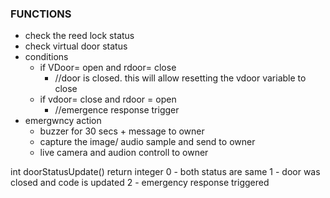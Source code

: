 ### FUNCTIONS
- check the reed lock status
- check virtual door status
- conditions
	- if VDoor= open and rdoor= close
		- //door is closed. this will allow resetting the vdoor variable to close 
	- if vdoor= close and rdoor = open
		- //emergence response trigger
- emergwncy action
	- buzzer for 30 secs + message to owner
	- capture the image/ audio sample and send to owner
	- live camera and audion controll to owner

int doorStatusUpdate() return integer
0 - both status are same
1 - door was closed and code is updated
2 - emergency response triggered
